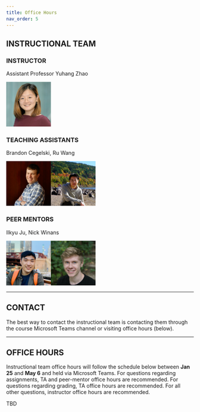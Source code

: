 ```yaml
---
title: Office Hours
nav_order: 5
---
```

## INSTRUCTIONAL TEAM 
### INSTRUCTOR  
Assistant Professor Yuhang Zhao 

<img src="figures/Yuhang_Zhao.jpg" width="120" />

### TEACHING ASSISTANTS  
Brandon Cegelski, Ru Wang

<img src="figures/brandon.jpg" width="120" height="120" /><img src="figures/ru.JPG" width="120" height="120" />

### PEER MENTORS  
Ilkyu Ju, Nick Winans

<img src="figures/Ilkyu.jpg" width="120" height="120" /><img src="figures/NickWinans.jpg" width="120" height="120" />

---

## CONTACT
The best way to contact the instructional team is contacting them through the course Microsoft Teams channel or visiting office hours (below).

---

## OFFICE HOURS  
Instructional team office hours will follow the schedule below between **Jan 25** and **May 6** and held via Microsoft Teams. For questions regarding assignments, TA and peer-mentor office hours are recommended. For questions regarding grading, TA office hours are recommended. For all other questions, instructor office hours are recommended.

TBD

<!-- <img src="figures/schedule.png" width="800" /> -->